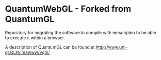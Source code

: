 # QuantumWebGL - Forked from QuantumGL  

Repository for migrating the software to compile with emscripten to be able to execute it within a browser.

A description of QuantumGL can be found at http://www.uni-graz.at/imawww/vqm/
